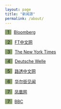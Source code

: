 ```yaml
---
layout: page
title: "新闻源"
permalink: /about/
---
```

<span style="background-color: #8ba06f">&nbsp;&nbsp;1&nbsp;&nbsp;</span>&nbsp; [Bloomberg](https://www.bloomberg.com/)

<span style="background-color: #8ba06f">&nbsp;&nbsp;2&nbsp;&nbsp;</span>&nbsp; [FT中文网](http://www.ftchinese.com/)

<span style="background-color: #8ba06f">&nbsp;&nbsp;3&nbsp;&nbsp;</span>&nbsp; [The New York Times](https://www.nytimes.com/)

<span style="background-color: #8ba06f">&nbsp;&nbsp;4&nbsp;&nbsp;</span>&nbsp; [Deutsche Welle](http://www.dw.com/en)

<span style="background-color: #8ba06f">&nbsp;&nbsp;5&nbsp;&nbsp;</span>&nbsp; [路透中文网](https://cn.reuters.com/)

<span style="background-color: #8ba06f">&nbsp;&nbsp;6&nbsp;&nbsp;</span>&nbsp; [华尔街见闻](https://wallstreetcn.com/)

<span style="background-color: #8ba06f">&nbsp;&nbsp;7&nbsp;&nbsp;</span>&nbsp; [凤凰网](http://www.ifeng.com/)

<span style="background-color: #8ba06f">&nbsp;&nbsp;7&nbsp;&nbsp;</span>&nbsp; [BBC](http://http://www.bbc.com/)
